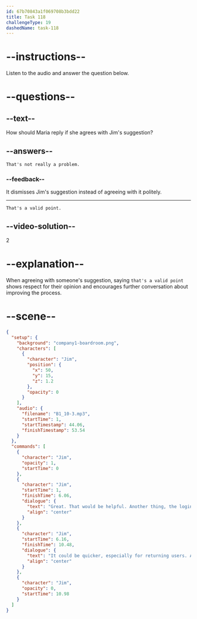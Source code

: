 ```yaml
---
id: 67b70843a1f069708b3bdd22
title: Task 118
challengeType: 19
dashedName: task-118
---
```


<!-- (audio) Jim: Great, that would be helpful. Another thing: the login process seems a bit lengthy. It could be quicker, especially for returning users. Any thoughts on that? -->

<!-- SPEAKING -->

# --instructions--

Listen to the audio and answer the question below.

# --questions--

## --text--

How should Maria reply if she agrees with Jim's suggestion?

## --answers--

`That's not really a problem.`

### --feedback--

It dismisses Jim's suggestion instead of agreeing with it politely.

---

`That's a valid point.`

## --video-solution--

2

# --explanation--

When agreeing with someone's suggestion, saying `that's a valid point` shows respect for their opinion and encourages further conversation about improving the process.

# --scene--

```json
{
  "setup": {
    "background": "company1-boardroom.png",
    "characters": [
      {
        "character": "Jim",
        "position": {
          "x": 50,
          "y": 15,
          "z": 1.2
        },
        "opacity": 0
      }
    ],
    "audio": {
      "filename": "B1_10-3.mp3",
      "startTime": 1,
      "startTimestamp": 44.06,
      "finishTimestamp": 53.54
    }
  },
  "commands": [
    {
      "character": "Jim",
      "opacity": 1,
      "startTime": 0
    },
    {
      "character": "Jim",
      "startTime": 1,
      "finishTime": 6.06,
      "dialogue": {
        "text": "Great. That would be helpful. Another thing, the login process seems a bit lengthy.",
        "align": "center"
      }
    },
    {
      "character": "Jim",
      "startTime": 6.16,
      "finishTime": 10.48,
      "dialogue": {
        "text": "It could be quicker, especially for returning users. Any thoughts on that?",
        "align": "center"
      }
    },
    {
      "character": "Jim",
      "opacity": 0,
      "startTime": 10.98
    }
  ]
}
```
